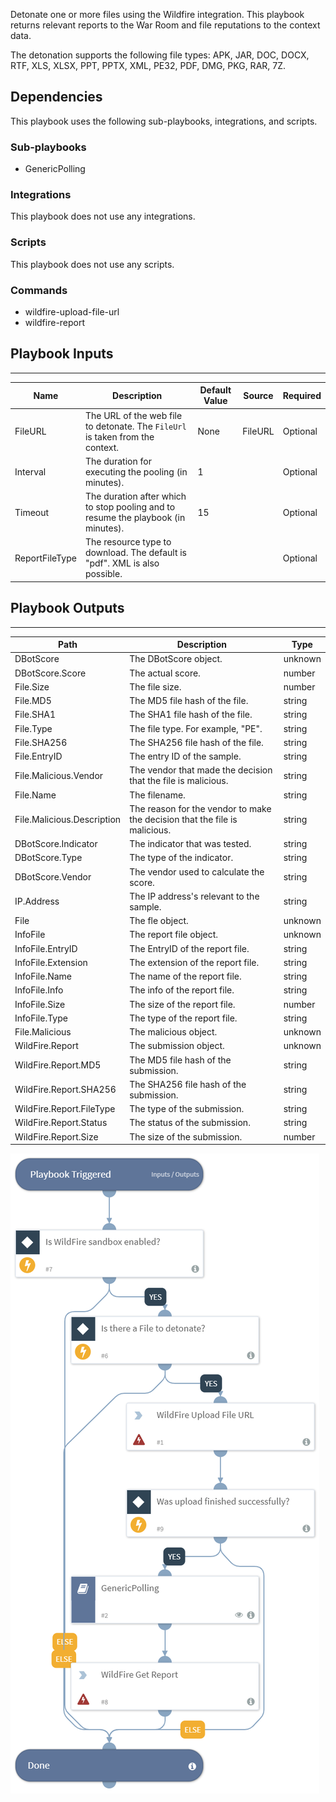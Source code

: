 Detonate one or more files using the Wildfire integration. This playbook returns relevant reports to the War Room and file reputations to the context data.

The detonation supports the following file types:
APK, JAR, DOC, DOCX, RTF, XLS, XLSX, PPT, PPTX, XML, PE32, PDF, DMG, PKG, RAR, 7Z.

## Dependencies
This playbook uses the following sub-playbooks, integrations, and scripts.

### Sub-playbooks
* GenericPolling

### Integrations
This playbook does not use any integrations.

### Scripts
This playbook does not use any scripts.

### Commands
* wildfire-upload-file-url
* wildfire-report

## Playbook Inputs
---

| **Name** | **Description** | **Default Value** | **Source** | **Required** |
| --- | --- | --- | --- | --- |
| FileURL | The URL of the web file to detonate. The `FileUrl` is taken from the context. | None | FileURL | Optional |
| Interval | The duration for executing the pooling (in minutes). | 1 |  | Optional |
| Timeout | The duration after which to stop pooling and to resume the playbook (in minutes). | 15 |  | Optional |
| ReportFileType | The resource type to download. The default is "pdf". XML is also possible. |  |  | Optional |

## Playbook Outputs
---

| **Path** | **Description** | **Type** |
| --- | --- | --- |
| DBotScore | The DBotScore object. | unknown |
| DBotScore.Score | The actual score. | number |
| File.Size | The file size. | number |
| File.MD5 | The MD5 file hash of the file. | string |
| File.SHA1 | The SHA1 file hash of the file. | string |
| File.Type | The file type. For example, "PE". | string |
| File.SHA256 | The SHA256 file hash of the file. | string |
| File.EntryID | The entry ID of the sample. | string |
| File.Malicious.Vendor | The vendor that made the decision that the file is malicious. | string |
| File.Name | The filename. | string |
| File.Malicious.Description | The reason for the vendor to make the decision that the file is malicious.| string |
| DBotScore.Indicator | The indicator that was tested. | string |
| DBotScore.Type | The type of the indicator. | string |
| DBotScore.Vendor | The vendor used to calculate the score. | string |
| IP.Address | The IP address's relevant to the sample.| string |
| File | The fle object.| unknown |
| InfoFile | The report file object.| unknown |
| InfoFile.EntryID | The EntryID of the report file.| string |
| InfoFile.Extension | The extension of the report file.| string |
| InfoFile.Name | The name of the report file.| string |
| InfoFile.Info | The info of the report file.| string |
| InfoFile.Size | The size of the report file.| number |
| InfoFile.Type | The type of the report file.| string |
| File.Malicious | The malicious object.| unknown |
| WildFire.Report | The submission object.| unknown |
| WildFire.Report.MD5 | The MD5 file hash of the submission. | string |
| WildFire.Report.SHA256 | The SHA256 file hash of the submission. | string |
| WildFire.Report.FileType | The type of the submission. | string |
| WildFire.Report.Status | The status of the submission. | string |
| WildFire.Report.Size | The size of the submission. | number |

![Detonate_File_From_URL_WildFire](https://github.com/ElazarK/content-docs/blob/master/images/playbooks/Detonate_File_From_URL_WildFire.png)
